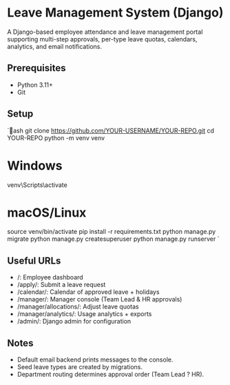 # Leave Management System (Django)

A Django-based employee attendance and leave management portal supporting multi-step approvals, per-type leave quotas, calendars, analytics, and email notifications.

## Prerequisites
- Python 3.11+
- Git

## Setup
`ash
git clone https://github.com/YOUR-USERNAME/YOUR-REPO.git
cd YOUR-REPO
python -m venv venv
# Windows
venv\Scripts\activate
# macOS/Linux
source venv/bin/activate
pip install -r requirements.txt
python manage.py migrate
python manage.py createsuperuser
python manage.py runserver
`

## Useful URLs
- /: Employee dashboard
- /apply/: Submit a leave request
- /calendar/: Calendar of approved leave + holidays
- /manager/: Manager console (Team Lead & HR approvals)
- /manager/allocations/: Adjust leave quotas
- /manager/analytics/: Usage analytics + exports
- /admin/: Django admin for configuration

## Notes
- Default email backend prints messages to the console.
- Seed leave types are created by migrations.
- Department routing determines approval order (Team Lead ? HR).
